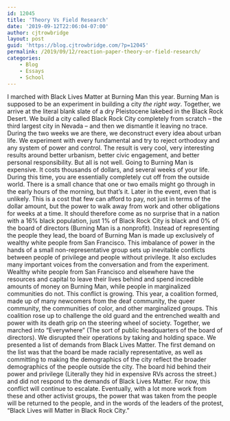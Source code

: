 ```yaml
---
id: 12045
title: 'Theory Vs Field Research'
date: '2019-09-12T22:06:04-07:00'
author: cjtrowbridge
layout: post
guid: 'https://blog.cjtrowbridge.com/?p=12045'
permalink: /2019/09/12/reaction-paper-theory-or-field-research/
categories:
    - Blog
    - Essays
    - School
---
```


I marched with Black Lives Matter at Burning Man this year. Burning Man is supposed to be an experiment in building a city *the right way*. Together, we arrive at the literal blank slate of a dry Pleistocene lakebed in the Black Rock Desert. We build a city called Black Rock City completely from scratch – the third largest city in Nevada – and then we dismantle it leaving no trace. During the two weeks we are there, we deconstruct every idea about urban life. We experiment with every fundamental and try to reject orthodoxy and any system of power and control. The result is very cool, very interesting results around better urbanism, better civic engagement, and better personal responsibility. But all is not well. Going to Burning Man is expensive. It costs thousands of dollars, and several weeks of your life. During this time, you are essentially completely cut off from the outside world. There is a small chance that one or two emails might go through in the early hours of the morning, but that’s it. Later in the event, even that is unlikely. This is a cost that few can afford to pay, not just in terms of the dollar amount, but the power to walk away from work and other obligations for weeks at a time. It should therefore come as no surprise that in a nation with a 16% black population, just 1% of Black Rock City is black and 0% of the board of directors (Burning Man is a nonprofit). Instead of representing the people they lead, the board of Burning Man is made up exclusively of wealthy white people from San Francisco. This imbalance of power in the hands of a small non-representative group sets up inevitable conflicts between people of privilege and people without privilege. It also excludes many important voices from the conversation and from the experiment. Wealthy white people from San Francisco and elsewhere have the resources and capital to leave their lives behind and spend incredible amounts of money on Burning Man, while people in marginalized communities do not. This conflict is growing. This year, a coalition formed, made up of many newcomers from the deaf community, the queer community, the communities of color, and other marginalized groups. This coalition rose up to challenge the old guard and the entrenched wealth and power with its death grip on the steering wheel of society. Together, we marched into “Everywhere” (The sort of public headquarters of the board of directors). We disrupted their operations by taking and holding space. We presented a list of demands from Black Lives Matter. The first demand on the list was that the board be made racially representative, as well as committing to making the demographics of the city reflect the broader demographics of the people outside the city. The board hid behind their power and privilege (Literally they hid in expensive RVs across the street.) and did not respond to the demands of Black Lives Matter. For now, this conflict will continue to escalate. Eventually, with a lot more work from these and other activist groups, the power that was taken from the people will be returned to the people, and in the words of the leaders of the protest, “Black Lives will Matter in Black Rock City.”